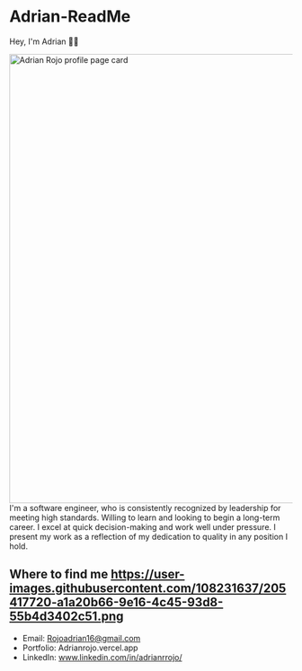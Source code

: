 # Adrian-ReadMe

Hey, I'm Adrian 🙋‍♂️


<img width='800' height='800' alt="Adrian Rojo profile page card" src="https://user-images.githubusercontent.com/108231637/205417720-a1a20b66-9e16-4c45-93d8-55b4d3402c51.png">
I'm a software engineer, who is consistently recognized by leadership for meeting high standards. Willing to learn and looking to begin a long-term career. I excel at quick decision-making and work well under pressure. I present my work as a reflection of my dedication to quality in any position I hold.

## Where to find me https://user-images.githubusercontent.com/108231637/205417720-a1a20b66-9e16-4c45-93d8-55b4d3402c51.png


- Email: 
  Rojoadrian16@gmail.com
- Portfolio:
  Adrianrojo.vercel.app
- LinkedIn:
  www.linkedin.com/in/adrianrrojo/

